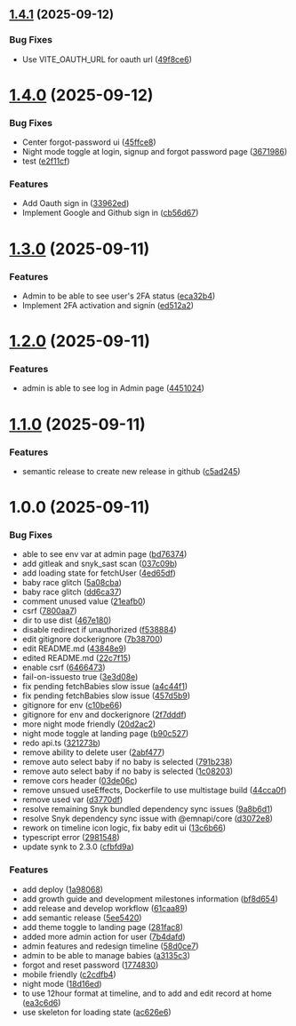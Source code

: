 ## [1.4.1](https://github.com/zhengjie-ng/babypal-frontend/compare/v1.4.0...v1.4.1) (2025-09-12)


### Bug Fixes

* Use VITE_OAUTH_URL for oauth url ([49f8ce6](https://github.com/zhengjie-ng/babypal-frontend/commit/49f8ce62336b803e5ccdbcbb22cff4b62c1ace0d))

# [1.4.0](https://github.com/zhengjie-ng/babypal-frontend/compare/v1.3.0...v1.4.0) (2025-09-12)


### Bug Fixes

* Center forgot-password ui ([45ffce8](https://github.com/zhengjie-ng/babypal-frontend/commit/45ffce80bfe627237afa3d89b09310a2fe6cd0c0))
* Night mode toggle at login, signup and forgot password page ([3671986](https://github.com/zhengjie-ng/babypal-frontend/commit/3671986ca416ca03d89b40ce8f50f69ac88ac8b4))
* test ([e2f11cf](https://github.com/zhengjie-ng/babypal-frontend/commit/e2f11cf25dfa3ac4a339e2811754f965cf1b2e5c))


### Features

* Add Oauth sign in ([33962ed](https://github.com/zhengjie-ng/babypal-frontend/commit/33962ed5840bd2a1b8450045d704252d02044402))
* Implement Google and Github sign in ([cb56d67](https://github.com/zhengjie-ng/babypal-frontend/commit/cb56d67da4d0e27f71bfb7b55f0c19840472c750))

# [1.3.0](https://github.com/zhengjie-ng/babypal-frontend/compare/v1.2.0...v1.3.0) (2025-09-11)


### Features

* Admin to be able to see user's 2FA status ([eca32b4](https://github.com/zhengjie-ng/babypal-frontend/commit/eca32b417631e91b0ac2b50669d5d0ec0c0b97d1))
* Implement 2FA activation and signin ([ed512a2](https://github.com/zhengjie-ng/babypal-frontend/commit/ed512a21125c77749fa2affbbf5605ac6185646b))

# [1.2.0](https://github.com/zhengjie-ng/babypal-frontend/compare/v1.1.0...v1.2.0) (2025-09-11)


### Features

* admin is able to see log in Admin page ([4451024](https://github.com/zhengjie-ng/babypal-frontend/commit/4451024b7defb0abb8b9d3ec4af84df8dc27b276))

# [1.1.0](https://github.com/zhengjie-ng/babypal-frontend/compare/v1.0.0...v1.1.0) (2025-09-11)


### Features

* semantic release to create new release in github ([c5ad245](https://github.com/zhengjie-ng/babypal-frontend/commit/c5ad2452cf5dcb991dc6258e7276a691487cc19c))

# 1.0.0 (2025-09-11)


### Bug Fixes

* able to see env var at admin page ([bd76374](https://github.com/zhengjie-ng/babypal-frontend/commit/bd763746fa742f39e6da0b0c66eb54c41848e354))
* add gitleak and snyk_sast scan ([037c09b](https://github.com/zhengjie-ng/babypal-frontend/commit/037c09bd19b7e375afc136e398396b665c7db03c))
* add loading state for fetchUser ([4ed65df](https://github.com/zhengjie-ng/babypal-frontend/commit/4ed65df913583ea7a5593543a0ea1ea8139763ee))
* baby race glitch ([5a08cba](https://github.com/zhengjie-ng/babypal-frontend/commit/5a08cbaa14e5906561e9d5565a980f9fc0715ca8))
* baby race glitch ([dd6ca37](https://github.com/zhengjie-ng/babypal-frontend/commit/dd6ca378a1262887a4ac8d53d5165bc2a546ec77))
* comment unused value ([21eafb0](https://github.com/zhengjie-ng/babypal-frontend/commit/21eafb035fde3f18a01783df6ec5e186fec1364d))
* csrf ([7800aa7](https://github.com/zhengjie-ng/babypal-frontend/commit/7800aa73b6b7454f22425d6c4b795bfba70bb3eb))
* dir to use dist ([467e180](https://github.com/zhengjie-ng/babypal-frontend/commit/467e180b57ccdbd14d9f91f872622c4d4cd4695d))
* disable redirect if unauthorized ([f538884](https://github.com/zhengjie-ng/babypal-frontend/commit/f538884ae54cb6c82bb60eb9cbfcf17709cde289))
* edit gitignore dockerignore ([7b38700](https://github.com/zhengjie-ng/babypal-frontend/commit/7b38700f022b3f6363c653a19043c1a9045fa183))
* edit README.md ([43848e9](https://github.com/zhengjie-ng/babypal-frontend/commit/43848e938896b38b470da9d621f4a348dda7f4a3))
* edited README.md ([22c7f15](https://github.com/zhengjie-ng/babypal-frontend/commit/22c7f15727af99ab2dccfac2a41257c23ceb1126))
* enable csrf ([6466473](https://github.com/zhengjie-ng/babypal-frontend/commit/6466473f28d089b56a040eacdd21b3d8900751cc))
* fail-on-issuesto true ([3e3d08e](https://github.com/zhengjie-ng/babypal-frontend/commit/3e3d08e27f71dffef94010a7ac17c8a31f4f2a58))
* fix pending fetchBabies slow issue ([a4c44f1](https://github.com/zhengjie-ng/babypal-frontend/commit/a4c44f1f127caec1fbb7fd76145b95d019bad188))
* fix pending fetchBabies slow issue ([457d5b9](https://github.com/zhengjie-ng/babypal-frontend/commit/457d5b95398d12f4198243575afda2605ead9832))
* gitignore for env ([c10be66](https://github.com/zhengjie-ng/babypal-frontend/commit/c10be66f4739a085b698c9030b60814a30774957))
* gitignore for env and dockerignore ([2f7dddf](https://github.com/zhengjie-ng/babypal-frontend/commit/2f7dddf2cd15e51e293bdf1612b2984b1cd8c98c))
* more night mode friendly ([20d2ac2](https://github.com/zhengjie-ng/babypal-frontend/commit/20d2ac266d359c41695b5becd33d4145660bcb33))
* night mode toggle at landing page ([b90c527](https://github.com/zhengjie-ng/babypal-frontend/commit/b90c527b3fb6c0ee883a8f7d45d03cece8341b83))
* redo api.ts ([321273b](https://github.com/zhengjie-ng/babypal-frontend/commit/321273bfe6b0bb260ca88f46f8e772b6273fcb9f))
* remove ability to delete user ([2abf477](https://github.com/zhengjie-ng/babypal-frontend/commit/2abf4775571457dbe8694033edaca1f986445ea0))
* remove auto select baby if no baby is selected ([791b238](https://github.com/zhengjie-ng/babypal-frontend/commit/791b238bf6b605fb3f3b37c6276395184feac054))
* remove auto select baby if no baby is selected ([1c08203](https://github.com/zhengjie-ng/babypal-frontend/commit/1c0820341e36658dc554ac81523b9b35e6ae6c42))
* remove cors header ([03de06c](https://github.com/zhengjie-ng/babypal-frontend/commit/03de06cbd4cdfabca4f5a52f5c331e85ad65873d))
* remove unsued useEffects, Dockerfile to use multistage build ([44cca0f](https://github.com/zhengjie-ng/babypal-frontend/commit/44cca0f4d11bf0cb37ae06c73598f49b3b6a5f01))
* remove used var ([d3770df](https://github.com/zhengjie-ng/babypal-frontend/commit/d3770df24dec4421d15064979793935837bf558d))
* resolve remaining Snyk bundled dependency sync issues ([9a8b6d1](https://github.com/zhengjie-ng/babypal-frontend/commit/9a8b6d18bb9a9583879d34f8444423b8f848ef3e))
* resolve Snyk dependency sync issue with @emnapi/core ([d3072e8](https://github.com/zhengjie-ng/babypal-frontend/commit/d3072e83d6f9b2a282cb376ef861101997fa2dc2))
* rework on timeline icon logic, fix baby edit ui ([13c6b66](https://github.com/zhengjie-ng/babypal-frontend/commit/13c6b662b44adc9062db3a3ed200657accff1acd))
* typescript error ([2981548](https://github.com/zhengjie-ng/babypal-frontend/commit/2981548439b5d6a7a89efc5354767656b61376da))
* update synk to 2.3.0 ([cfbfd9a](https://github.com/zhengjie-ng/babypal-frontend/commit/cfbfd9a0fddaa7fc8ef5771daf32dc04c1f694cb))


### Features

* add deploy ([1a98068](https://github.com/zhengjie-ng/babypal-frontend/commit/1a98068e935beec08431e814429760240f07db2b))
* add growth guide and development milestones information ([bf8d654](https://github.com/zhengjie-ng/babypal-frontend/commit/bf8d6546e9d1dce5165a8ee057a106e3c76e0774))
* add release and develop workflow ([61caa89](https://github.com/zhengjie-ng/babypal-frontend/commit/61caa89a16ef32357f86b16ef9214e157b02b9b8))
* add semantic release ([5ee5420](https://github.com/zhengjie-ng/babypal-frontend/commit/5ee5420b6064bd3cdb7873562ad07e74c84f013e))
* add theme toggle to landing page ([281fac8](https://github.com/zhengjie-ng/babypal-frontend/commit/281fac87c6f5b6de326bf710764b2848c80ed930))
* added more admin action for user ([7b4dafd](https://github.com/zhengjie-ng/babypal-frontend/commit/7b4dafd064e49f30a6501a2f8b749144a1d27db0))
* admin features and redesign timeline ([58d0ce7](https://github.com/zhengjie-ng/babypal-frontend/commit/58d0ce715f44aa29d2be7e22cc91ac7ed5e8cd69))
* admin to be able to manage babies ([a3135c3](https://github.com/zhengjie-ng/babypal-frontend/commit/a3135c3f5389990e75936698bfd809b4ef4d0828))
* forgot and reset password ([1774830](https://github.com/zhengjie-ng/babypal-frontend/commit/1774830d2d8227c13393827b0641c342f339ebca))
* mobile friendly ([c2cdfb4](https://github.com/zhengjie-ng/babypal-frontend/commit/c2cdfb4db003064f8d3e5c2338a98013acb0d990))
* night mode ([18d16ed](https://github.com/zhengjie-ng/babypal-frontend/commit/18d16eda4bf07cca06f5084c83fe2c7778c6bbeb))
* to use 12hour format at timeline, and to add and edit record at home ([ea3c6d6](https://github.com/zhengjie-ng/babypal-frontend/commit/ea3c6d64d5fdfa1a74cfc3c1f85c7b3ee730b4c1))
* use skeleton for loading state ([ac626e6](https://github.com/zhengjie-ng/babypal-frontend/commit/ac626e6b126c15178d28de495cc8c63d28d9ecca))
